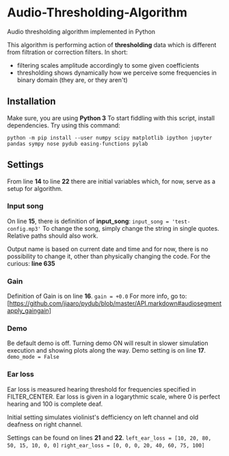 # Audio-Thresholding-Algorithm
Audio thresholding algorithm implemented in Python

This algorithm is performing action of __thresholding__ data which is different from filtration or correction filters. In short: 
* filtering scales amplitude accordingly to some given coefficients
* thresholding shows dynamically how we perceive some frequencies in binary domain (they are, or they aren't) 


## Installation
Make sure, you are using __Python 3__
To start fiddling with this script, install dependencies. Try using this command:

`python -m pip install --user numpy scipy matplotlib ipython jupyter pandas sympy nose pydub easing-functions pylab`

## Settings
From line __14__ to line __22__ there are initial variables which, for now, serve as a setup for algorithm.

### Input song
On line __15__, there is definition of __input_song__:
`input_song = 'test-config.mp3'`
To change the song, simply change the string in single quotes. Relative paths should also work.

Output name is based on current date and time and for now, there is no possibility to change it, other than physically changing the code. For the curious: __line 635__

### Gain
Definition of Gain is on line __16__.
`gain = +0.0`
For more info, go to:
[https://github.com/jiaaro/pydub/blob/master/API.markdown#audiosegmentapply_gaingain]

### Demo
Be default demo is off. Turning demo ON will result in slower simulation execution and showing plots along the way.
Demo setting is on line __17__.
`demo_mode = False`

### Ear loss
Ear loss is measured hearing threshold for frequencies specified in FILTER_CENTER.
Ear loss is given in a logarythmic scale, where 0 is perfect hearing and 100 is complete deaf.

Initial setting simulates violinist's defficiency on left channel and old deafness on right channel.

Settings can be found on lines __21__ and __22__.
`left_ear_loss = [10, 20, 80, 50, 15, 10, 0, 0]`
`right_ear_loss = [0, 0, 0, 20, 40, 60, 75, 100]`
